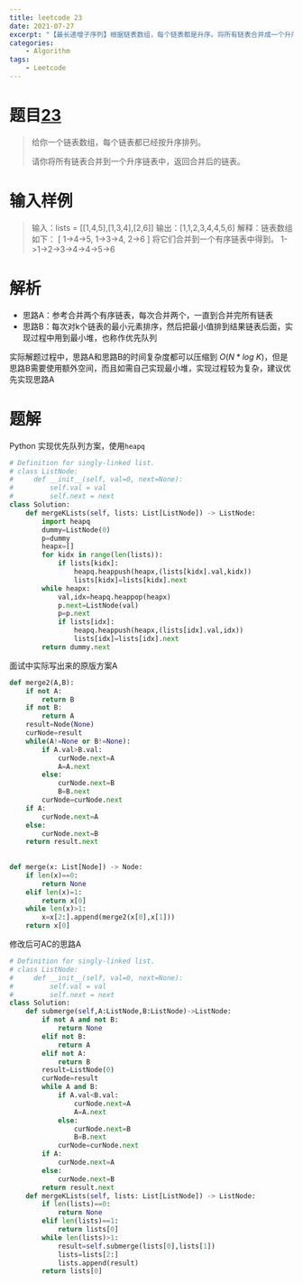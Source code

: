 ```yaml
---
title: leetcode 23
date: 2021-07-27
excerpt: "【最长递增子序列】根据链表数组，每个链表都是升序。将所有链表合并成一个升序列表..."
categories: 
    - Algorithm
tags: 
    - Leetcode
---
```




# 题目[23](https://leetcode-cn.com/problems/merge-k-sorted-lists/)

> 给你一个链表数组，每个链表都已经按升序排列。
>
> 请你将所有链表合并到一个升序链表中，返回合并后的链表。

# 输入样例

> 输入：lists = [[1,4,5],[1,3,4],[2,6]]
> 输出：[1,1,2,3,4,4,5,6]
> 解释：链表数组如下：
> [
>   1->4->5,
>   1->3->4,
>   2->6
> ]
> 将它们合并到一个有序链表中得到。
> 1->1->2->3->4->4->5->6

# 解析

- 思路A：参考合并两个有序链表，每次合并两个，一直到合并完所有链表
- 思路B：每次对k个链表的最小元素排序，然后把最小值排到结果链表后面，实现过程中用到最小堆，也称作优先队列

实际解题过程中，思路A和思路B的时间复杂度都可以压缩到 $O(N*log\ K)$，但是思路B需要使用额外空间，而且如需自己实现最小堆，实现过程较为复杂，建议优先实现思路A

# 题解

Python 实现优先队列方案，使用`heapq`

```python
# Definition for singly-linked list.
# class ListNode:
#     def __init__(self, val=0, next=None):
#         self.val = val
#         self.next = next
class Solution:
    def mergeKLists(self, lists: List[ListNode]) -> ListNode:
        import heapq
        dummy=ListNode(0)
        p=dummy
        heapx=[]
        for kidx in range(len(lists)):
            if lists[kidx]:
                heapq.heappush(heapx,(lists[kidx].val,kidx))
                lists[kidx]=lists[kidx].next
        while heapx:
            val,idx=heapq.heappop(heapx)
            p.next=ListNode(val)
            p=p.next
            if lists[idx]:
                heapq.heappush(heapx,(lists[idx].val,idx))
                lists[idx]=lists[idx].next
        return dummy.next
```

面试中实际写出来的原版方案A

```python
def merge2(A,B):
    if not A:
        return B
   	if not B:
        return A
    result=Node(None)
    curNode=result
    while(A!=None or B!=None):
        if A.val>B.val:
        	curNode.next=A
            A=A.next
        else:
            curNode.next=B
            B=B.next
        curNode=curNode.next
    if A:
        curNode.next=A
    else:
        curNode.next=B
    return result.next
   
        
def merge(x: List[Node]) -> Node:
    if len(x)==0:
        return None
    elif len(x)=1:
        return x[0]
    while len(x)>1:
		x=x[2:].append(merge2(x[0],x[1])) 	
	return x[0]
```

修改后可AC的思路A

```python
# Definition for singly-linked list.
# class ListNode:
#     def __init__(self, val=0, next=None):
#         self.val = val
#         self.next = next
class Solution:
    def submerge(self,A:ListNode,B:ListNode)->ListNode:
        if not A and not B:
            return None
        elif not B:
            return A
        elif not A:
            return B
        result=ListNode(0)
        curNode=result
        while A and B:
            if A.val<B.val:
                curNode.next=A
                A=A.next
            else:
                curNode.next=B
                B=B.next
            curNode=curNode.next
        if A:
            curNode.next=A
        else:
            curNode.next=B
        return result.next     
    def mergeKLists(self, lists: List[ListNode]) -> ListNode:
        if len(lists)==0:
            return None
        elif len(lists)==1:
            return lists[0]
        while len(lists)>1:
            result=self.submerge(lists[0],lists[1])
            lists=lists[2:]
            lists.append(result)
        return lists[0]
```

